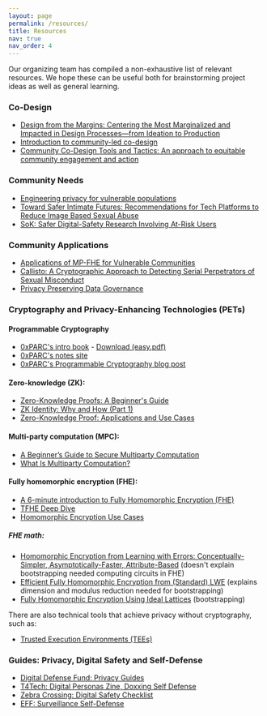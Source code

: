 ```yaml
---
layout: page
permalink: /resources/
title: Resources
nav: true
nav_order: 4
---
```


Our organizing team has compiled a non-exhaustive list of relevant resources. We hope these can be useful both for brainstorming project ideas as well as general learning.

### Co-Design
- [Design from the Margins: Centering the Most Marginalized and Impacted in Design Processes—from Ideation to Production](https://www.belfercenter.org/publication/design-margins)
- [Introduction to community-led co-design](https://co-design.inclusivedesign.ca/introduction/)
- [Community Co-Design Tools and Tactics: An approach to equitable community engagement and action](https://dmc.mn/wp-content/uploads/2022/01/Community_CoDesign_Booklet.pdf)

### Community Needs
- [Engineering privacy for vulnerable populations](https://recapworkshop.online/recap24/contributions/troncoso-privacy-vulnerable-populations.html)
- [Toward Safer Intimate Futures: Recommendations for Tech Platforms to Reduce Image Based Sexual Abuse](https://www.eswalliance.org/toward_safer_intimate_futures_recommendations_tech_platforms_reduce_image_based_abuse)
- [SoK: Safer Digital-Safety Research Involving At-Risk Users](https://arxiv.org/abs/2309.00735)

### Community Applications
- [Applications of MP-FHE for Vulnerable Communities](https://www.rileynwong.com/blog/2024/11/17/talk-applications-of-mp-fhe-for-vulnerable-communities)
- [Callisto: A Cryptographic Approach to Detecting Serial Perpetrators of Sexual Misconduct](https://par.nsf.gov/servlets/purl/10061833)
- [Privacy Preserving Data Governance](https://ash.harvard.edu/resources/privacy-preserving-data-governance/)

### Cryptography and Privacy-Enhancing Technologies (PETs)

#### Programmable Cryptography
- [0xPARC's intro book](https://github.com/0xPARC/0xparc-intro-book) - [Download (easy.pdf)](https://github.com/0xPARC/0xparc-intro-book/releases/)
- [0xPARC's notes site](https://notes.0xparc.org/)
- [0xPARC's Programmable Cryptography blog post](https://0xparc.org/blog/programmable-cryptography-1)

#### Zero-knowledge (ZK):
- [Zero-Knowledge Proofs: A Beginner's Guide](https://www.dock.io/post/zero-knowledge-proofs)
- [ZK Identity: Why and How (Part 1)](https://0xparc.org/blog/zk-id-1)
- [Zero-Knowledge Proof: Applications and Use Cases](https://chain.link/education-hub/zero-knowledge-proof-use-cases)

#### Multi-party computation (MPC):
- [A Beginner’s Guide to Secure Multiparty Computation](https://medium.com/@keylesstech/a-beginners-guide-to-secure-multiparty-computation-dc3fb9365458)
- [What Is Multiparty Computation?](https://digitalprivacy.ieee.org/publications/topics/what-is-multiparty-computation)

#### Fully homomorphic encryption (FHE):
- [A 6-minute introduction to Fully Homomorphic Encryption (FHE)](https://www.zama.ai/introduction-to-homomorphic-encryption)
- [TFHE Deep Dive](https://www.zama.ai/post/tfhe-deep-dive-part-1)
- [Homomorphic Encryption Use Cases](https://digitalprivacy.ieee.org/publications/topics/homomorphic-encryption-use-cases)

##### FHE math:
- [Homomorphic Encryption from Learning with Errors: Conceptually-Simpler, Asymptotically-Faster, Attribute-Based](https://eprint.iacr.org/2013/340.pdf) (doesn't explain bootstrapping needed computing circuits in FHE)
- [Efficient Fully Homomorphic Encryption from (Standard) LWE](https://eprint.iacr.org/2011/344.pdf) (explains dimension and modulus reduction needed for bootstrapping)
- [Fully Homomorphic Encryption Using Ideal Lattices](https://www.cs.cmu.edu/~odonnell/hits09/gentry-homomorphic-encryption.pdf) (bootstrapping)

There are also technical tools that achieve privacy without cryptography, such as:
- [Trusted Execution Environments (TEEs)](https://www.trustonic.com/technical-articles/what-is-a-trusted-execution-environment-tee/)

### Guides: Privacy, Digital Safety and Self-Defense
- [Digital Defense Fund: Privacy Guides](https://digitaldefensefund.org/ddf-guides)
- [T4Tech: Digital Personas Zine, Doxxing Self Defense](https://t4tech-nyc.github.io/)
- [Zebra Crossing: Digital Safety Checklist](https://zebracrossing.narwhalacademy.org/)
- [EFF: Surveillance Self-Defense](https://ssd.eff.org/)
